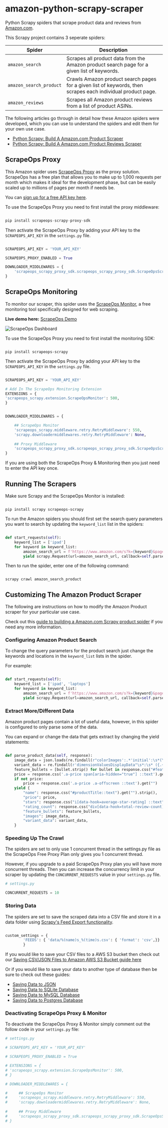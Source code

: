# amazon-python-scrapy-scraper
Python Scrapy spiders that scrape product data and reviews from [Amazon.com](https://www.amazon.com/). 

This Scrapy project contains 3 seperate spiders:

| Spider  |      Description      |
|----------|-------------|
| `amazon_search` |  Scrapes all product data from the Amazon product search page for a given list of keywords. | 
| `amazon_search_product` |  Crawls Amazon product search pages for a given list of keywords, then scrapes each individual product page. | 
| `amazon_reviews` |  Scrapes all Amazon product reviews from a list of product ASINs. | 


The following articles go through in detail how these Amazon spiders were developed, which you can use to understand the spiders and edit them for your own use case.

- [Python Scrapy: Build A Amazon.com Product Scraper](https://scrapeops.io/python-scrapy-playbook/python-scrapy-amazon-product-scraper/)
- [Python Scrapy: Build A Amazon.com Product Reviews Scraper](https://scrapeops.io/python-scrapy-playbook/python-scrapy-amazon-reviews-scraper/)

## ScrapeOps Proxy
This Amazon spider uses [ScrapeOps Proxy](https://scrapeops.io/proxy-aggregator/) as the proxy solution. ScrapeOps has a free plan that allows you to make up to 1,000 requests per month which makes it ideal for the development phase, but can be easily scaled up to millions of pages per month if needs be.

You can [sign up for a free API key here](https://scrapeops.io/app/register/main).

To use the ScrapeOps Proxy you need to first install the proxy middleware:

```python

pip install scrapeops-scrapy-proxy-sdk

```

Then activate the ScrapeOps Proxy by adding your API key to the `SCRAPEOPS_API_KEY` in the ``settings.py`` file.

```python

SCRAPEOPS_API_KEY = 'YOUR_API_KEY'

SCRAPEOPS_PROXY_ENABLED = True

DOWNLOADER_MIDDLEWARES = {
    'scrapeops_scrapy_proxy_sdk.scrapeops_scrapy_proxy_sdk.ScrapeOpsScrapyProxySdk': 725,
}

```


## ScrapeOps Monitoring
To monitor our scraper, this spider uses the [ScrapeOps Monitor](https://scrapeops.io/monitoring-scheduling/), a free monitoring tool specifically designed for web scraping. 

**Live demo here:** [ScrapeOps Demo](https://scrapeops.io/app/login/demo) 

![ScrapeOps Dashboard](https://scrapeops.io/assets/images/scrapeops-promo-286a59166d9f41db1c195f619aa36a06.png)

To use the ScrapeOps Proxy you need to first install the monitoring SDK:

```

pip install scrapeops-scrapy

```


Then activate the ScrapeOps Proxy by adding your API key to the `SCRAPEOPS_API_KEY` in the ``settings.py`` file.

```python

SCRAPEOPS_API_KEY = 'YOUR_API_KEY'

# Add In The ScrapeOps Monitoring Extension
EXTENSIONS = {
'scrapeops_scrapy.extension.ScrapeOpsMonitor': 500, 
}


DOWNLOADER_MIDDLEWARES = {

    ## ScrapeOps Monitor
    'scrapeops_scrapy.middleware.retry.RetryMiddleware': 550,
    'scrapy.downloadermiddlewares.retry.RetryMiddleware': None,
    
    ## Proxy Middleware
    'scrapeops_scrapy_proxy_sdk.scrapeops_scrapy_proxy_sdk.ScrapeOpsScrapyProxySdk': 725,
}

```

If you are using both the ScrapeOps Proxy & Monitoring then you just need to enter the API key once.


## Running The Scrapers
Make sure Scrapy and the ScrapeOps Monitor is installed:

```

pip install scrapy scrapeops-scrapy

```

To run the Amazon spiders you should first set the search query parameters you want to search by updating the `keyword_list` list in the spiders:

```python

def start_requests(self):
    keyword_list = ['ipad']
    for keyword in keyword_list:
        amazon_search_url = f'https://www.amazon.com/s?k={keyword}&page=1'
        yield scrapy.Request(url=amazon_search_url, callback=self.parse_search_results, meta={'keyword': keyword, 'page': 1})

```

Then to run the spider, enter one of the following command:

```

scrapy crawl amazon_search_product

```


## Customizing The Amazon Product Scraper
The following are instructions on how to modify the Amazon Product scraper for your particular use case.

Check out this [guide to building a Amazon.com Scrapy product spider](https://scrapeops.io/python-scrapy-playbook/python-scrapy-amazon-product-scraper/) if you need any more information.

### Configuring Amazon Product Search
To change the query parameters for the product search just change the keywords and locations in the `keyword_list` lists in the spider.

For example:

```python

def start_requests(self):
    keyword_list = ['ipad', 'laptops']
    for keyword in keyword_list:
        amazon_search_url = f'https://www.amazon.com/s?k={keyword}&page=1'
        yield scrapy.Request(url=amazon_search_url, callback=self.parse_search_results, meta={'keyword': keyword, 'page': 1})

```

### Extract More/Different Data
Amazon product pages contain a lot of useful data, however, in this spider is configured to only parse some of the data. 

You can expand or change the data that gets extract by changing the yield statements:

```python

def parse_product_data(self, response):
    image_data = json.loads(re.findall(r"colorImages':.*'initial':\s*(\[.+?\])},\n", response.text)[0])
    variant_data = re.findall(r'dimensionValuesDisplayData"\s*:\s* ({.+?}),\n', response.text)
    feature_bullets = [bullet.strip() for bullet in response.css("#feature-bullets li ::text").getall()]
    price = response.css('.a-price span[aria-hidden="true"] ::text').get("")
    if not price:
        price = response.css('.a-price .a-offscreen ::text').get("")
    yield {
        "name": response.css("#productTitle::text").get("").strip(),
        "price": price,
        "stars": response.css("i[data-hook=average-star-rating] ::text").get("").strip(),
        "rating_count": response.css("div[data-hook=total-review-count] ::text").get("").strip(),
        "feature_bullets": feature_bullets,
        "images": image_data,
        "variant_data": variant_data,
    }

```

### Speeding Up The Crawl
The spiders are set to only use 1 concurrent thread in the settings.py file as the ScrapeOps Free Proxy Plan only gives you 1 concurrent thread.

However, if you upgrade to a paid ScrapeOps Proxy plan you will have more concurrent threads. Then you can increase the concurrency limit in your scraper by updating the `CONCURRENT_REQUESTS` value in your ``settings.py`` file.

```python
# settings.py

CONCURRENT_REQUESTS = 10

```

### Storing Data
The spiders are set to save the scraped data into a CSV file and store it in a data folder using [Scrapy's Feed Export functionality](https://docs.scrapy.org/en/latest/topics/feed-exports.html).

```python

custom_settings = {
        'FEEDS': { 'data/%(name)s_%(time)s.csv': { 'format': 'csv',}}
        }

```

If you would like to save your CSV files to a AWS S3 bucket then check out our [Saving CSV/JSON Files to Amazon AWS S3 Bucket guide here](https://scrapeops.io//python-scrapy-playbook/scrapy-save-aws-s3)

Or if you would like to save your data to another type of database then be sure to check out these guides:

- [Saving Data to JSON](https://scrapeops.io/python-scrapy-playbook/scrapy-save-json-files)
- [Saving Data to SQLite Database](https://scrapeops.io/python-scrapy-playbook/scrapy-save-data-sqlite)
- [Saving Data to MySQL Database](https://scrapeops.io/python-scrapy-playbook/scrapy-save-data-mysql)
- [Saving Data to Postgres Database](https://scrapeops.io/python-scrapy-playbook/scrapy-save-data-postgres)

### Deactivating ScrapeOps Proxy & Monitor
To deactivate the ScrapeOps Proxy & Monitor simply comment out the follow code in your `settings.py` file:

```python
# settings.py

# SCRAPEOPS_API_KEY = 'YOUR_API_KEY'

# SCRAPEOPS_PROXY_ENABLED = True

# EXTENSIONS = {
# 'scrapeops_scrapy.extension.ScrapeOpsMonitor': 500, 
# }

# DOWNLOADER_MIDDLEWARES = {

#     ## ScrapeOps Monitor
#     'scrapeops_scrapy.middleware.retry.RetryMiddleware': 550,
#     'scrapy.downloadermiddlewares.retry.RetryMiddleware': None,
    
#     ## Proxy Middleware
#     'scrapeops_scrapy_proxy_sdk.scrapeops_scrapy_proxy_sdk.ScrapeOpsScrapyProxySdk': 725,
# }



```

